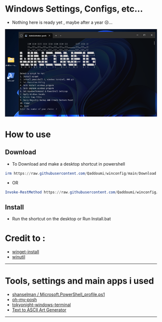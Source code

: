 # Windows Settings, Configs, etc...

- Nothing here is ready yet , maybe after a year 😒...

![screen-install](./Images/Screenshot%202024-08-07.png)


# How to use

## Download

- To Download and make a desktop shortcut in powershell

```powershell
irm https://raw.githubusercontent.com/Qaddoumi/winconfig/main/Download | iex
```

- OR

```powershell
Invoke-RestMethod https://raw.githubusercontent.com/Qaddoumi/winconfig/main/Download | Invoke-Expression
```

## Install
- Run the shortcut on the desktop or Run Install.bat

# Credit to :
- [winget-install](https://github.com/asheroto/winget-install)
- [winutil](https://github.com/ChrisTitusTech/winutil)
- --
# Tools, settings and main apps i used
- [shanselman / Microsoft.PowerShell_profile.ps1](https://gist.github.com/shanselman)
- [oh-my-posh](https://github.com/JanDeDobbeleer/oh-my-posh)
- [tokyonight-windows-terminal](https://github.com/kawijayaa/tokyonight-windows-terminal)
- [Text to ASCII Art Generator](http://patorjk.com/software/taag/)
- --
